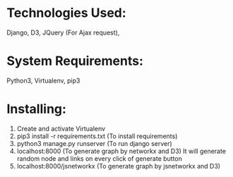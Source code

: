 Technologies Used: 
==================
Django, D3, JQuery (For Ajax request),

System Requirements:
====================
Python3, Virtualenv, pip3

Installing:
===========
1. Create and activate Virtualenv
2. pip3 install -r requirements.txt (To install requirements)
3. python3 manage.py runserver (To run django server)
4. localhost:8000 (To generate graph by networkx and D3)
    It will generate random node and links on every click of generate button
5. localhost:8000/jsnetworkx (To generate graph by jsnetworkx and D3)

 
